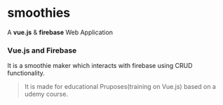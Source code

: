 # smoothies
A **vue.js** & **firebase** Web Application


### Vue.js and Firebase
It is a smoothie maker which interacts with firebase using CRUD functionality. 
>It is made for educational Pruposes(training on Vue.js) based on a udemy course.
